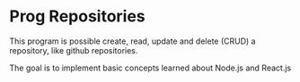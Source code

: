 # Prog Repositories

This program is possible create, read, update and delete (CRUD) a repository, like github repositories.

The goal is to implement basic concepts learned about Node.js and React.js
